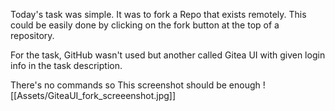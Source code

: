 Today's task was simple. It was to fork a Repo that exists remotely. This could be easily done by clicking on the fork button at the top of a repository. 

For the task, GitHub wasn't used but another called Gitea UI with given login info in the task description.

There's no commands so This screenshot should be enough
![[Assets/GiteaUI_fork_screeenshot.jpg]]


